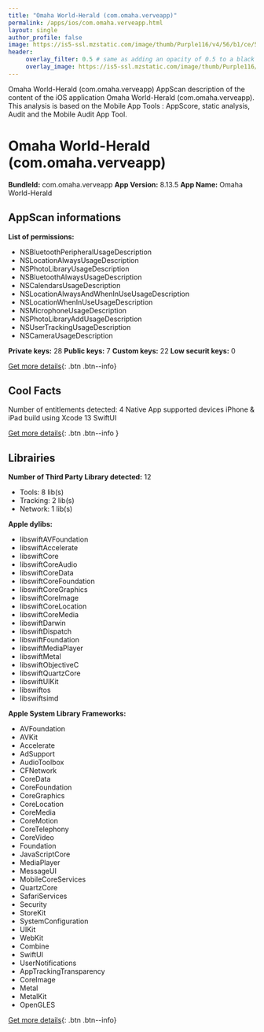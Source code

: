 ```yaml
---
title: "Omaha World-Herald (com.omaha.verveapp)"
permalink: /apps/ios/com.omaha.verveapp.html
layout: single
author_profile: false
image: https://is5-ssl.mzstatic.com/image/thumb/Purple116/v4/56/b1/ce/56b1cee1-00e7-8053-8be6-1a60a3731e62/AppIcon-0-0-1x_U007emarketing-0-0-0-7-0-0-sRGB-0-0-0-GLES2_U002c0-512MB-85-220-0-0.png/512x512bb.jpg
header: 
     overlay_filter: 0.5 # same as adding an opacity of 0.5 to a black background
     overlay_image: https://is5-ssl.mzstatic.com/image/thumb/Purple116/v4/56/b1/ce/56b1cee1-00e7-8053-8be6-1a60a3731e62/AppIcon-0-0-1x_U007emarketing-0-0-0-7-0-0-sRGB-0-0-0-GLES2_U002c0-512MB-85-220-0-0.png/512x512bb.jpg
---
```

Omaha World-Herald (com.omaha.verveapp) AppScan description of the content of the iOS application Omaha World-Herald (com.omaha.verveapp). This analysis is based on the Mobile App Tools : AppScore, static analysis, Audit and the Mobile Audit App Tool.

# Omaha World-Herald (com.omaha.verveapp)

**BundleId:** com.omaha.verveapp
**App Version:** 8.13.5
**App Name:** Omaha World-Herald


## AppScan informations 

**List of permissions:** 
- NSBluetoothPeripheralUsageDescription
- NSLocationAlwaysUsageDescription
- NSPhotoLibraryUsageDescription
- NSBluetoothAlwaysUsageDescription
- NSCalendarsUsageDescription
- NSLocationAlwaysAndWhenInUseUsageDescription
- NSLocationWhenInUseUsageDescription
- NSMicrophoneUsageDescription
- NSPhotoLibraryAddUsageDescription
- NSUserTrackingUsageDescription
- NSCameraUsageDescription
  
  
**Private keys:** 28
**Public keys:** 7
**Custom keys:** 22
**Low securit keys:** 0
  
[Get more details](/pricing.html){: .btn .btn--info}

## Cool Facts

Number of entitlements detected: 4
Native App
supported devices iPhone & iPad
build using Xcode 13
SwiftUI
  
[Get more details](/pricing.html){: .btn .btn--info }

## Librairies 
**Number of Third Party Library detected:** 12
- Tools: 8 lib(s)
- Tracking: 2 lib(s)
- Network: 1 lib(s)


**Apple dylibs:**
- libswiftAVFoundation
- libswiftAccelerate
- libswiftCore
- libswiftCoreAudio
- libswiftCoreData
- libswiftCoreFoundation
- libswiftCoreGraphics
- libswiftCoreImage
- libswiftCoreLocation
- libswiftCoreMedia
- libswiftDarwin
- libswiftDispatch
- libswiftFoundation
- libswiftMediaPlayer
- libswiftMetal
- libswiftObjectiveC
- libswiftQuartzCore
- libswiftUIKit
- libswiftos
- libswiftsimd


**Apple System Library Frameworks:**
- AVFoundation
- AVKit
- Accelerate
- AdSupport
- AudioToolbox
- CFNetwork
- CoreData
- CoreFoundation
- CoreGraphics
- CoreLocation
- CoreMedia
- CoreMotion
- CoreTelephony
- CoreVideo
- Foundation
- JavaScriptCore
- MediaPlayer
- MessageUI
- MobileCoreServices
- QuartzCore
- SafariServices
- Security
- StoreKit
- SystemConfiguration
- UIKit
- WebKit
- Combine
- SwiftUI
- UserNotifications
- AppTrackingTransparency
- CoreImage
- Metal
- MetalKit
- OpenGLES


  
[Get more details](/pricing.html){: .btn .btn--info}

